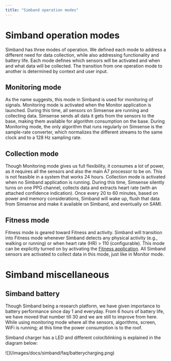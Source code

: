 ```yaml
---
title: "Simband operation modes"
---
```


# Simband operation modes

Simband has three modes of operation. We defined each mode to address a different need for data collection, while also addressing functionality and battery life. Each mode defines which sensors will be activated and when and what data will be collected. The transition from one operation mode to another is determined by context and user input.

## Monitoring mode
As the name suggests, this mode in Simband is used for monitoring of signals. Monitoring mode is activated when the Monitor application is launched. During this time, all sensors on Simsense are running and collecting data. Simsense sends all data it gets from the sensors to the base, making them available for algorithm consumption on the base. During Monitoring mode, the only algorithm that runs regularly on Simsense is the sample-rate converter, which normalizes the different streams to the same clock and to a 128 Hz sampling rate.

## Collection mode
Though Monitoring mode gives us full flexibility, it consumes a lot of power, as it requires all the sensors and also the main A7 processor to be on. This is not feasible in a system that works 24 hours. Collection mode is activated when no Simband application is running. During this time, Simsense silently turns on one PPG channel, collects data and extracts heart rate (with an attached confidence indication). Once every 20 to 60 minutes, based on power and memory considerations, Simband will wake up, flush that data from Simsense and make it available on Simband, and eventually on SAMI.

## Fitness mode
Fitness mode is geared toward Fitness and activity. Simband will transition into Fitness mode whenever Simband detects any physical activity (e.g., walking or running) or when heart rate (HR) > 110 (configurable). This mode can be explicitly turned on by activating the [Fitness application](/simband/simband-documentation/applications.html#fitness). All Simband sensors are activated to collect data in this mode, just like in Monitor mode.


# Simband miscellaneous

## Simband battery

Though Simband being a research platform, we have given importance to battery performance since day 1 and everyday. From 6 hours of battery life, we have moved that number till 30 and we are still to improve from here. While using monitoring mode where all the sensors, algorithms, screen, WiFi is running; at this time the power consumption is to the roof.

Simband charger has a LED and different color/blinking is explained in the diagram below:

<div  class="photo-grid" style="max-width: 512px;">
 ![](/images/docs/simband/faq/batterycharging.png)
</div>